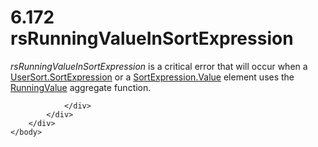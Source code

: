 <html dir="LTR" xmlns:mshelp="http://msdn.microsoft.com/mshelp" xmlns:ddue="http://ddue.schemas.microsoft.com/authoring/2003/5" xmlns:xlink="http://www.w3.org/1999/xlink" xmlns:tool="http://www.microsoft.com/tooltip">
    <head>
        <meta http-equiv="Content-Type" content="text/html; CHARSET=utf-8"></meta>
        <meta name="save" content="history"></meta>
        <title>6.172 rsRunningValueInSortExpression</title>
        <xml>
            <mshelp:toctitle title="6.172 rsRunningValueInSortExpression"></mshelp:toctitle>
            <mshelp:rltitle title="[MS-RDL]: rsRunningValueInSortExpression"></mshelp:rltitle>
            <mshelp:keyword index="A" term="9266ea20-5e71-4d8d-ad91-7f12b411b465"></mshelp:keyword>
            <mshelp:attr name="DCSext.ContentType" value="open specification"></mshelp:attr>
            <mshelp:attr name="AssetID" value="9266ea20-5e71-4d8d-ad91-7f12b411b465"></mshelp:attr>
            <mshelp:attr name="TopicType" value="kbRef"></mshelp:attr>
            <mshelp:attr name="DCSext.Title" value="[MS-RDL]: rsRunningValueInSortExpression" />
        </xml>
    </head>
    <body>
        <div id="header">
            <h1 class="heading">6.172 rsRunningValueInSortExpression</h1>
        </div>
        <div id="mainSection">
            <div id="mainBody">
                <div id="allHistory" class="saveHistory"></div>
                <div id="sectionSection0" class="section" name="collapseableSection">
                    

<p><i>rsRunningValueInSortExpression</i> is a critical error
that will occur when a <a href="0f09800a-3fa7-4a67-b4ef-cbfc14abf2d0.md">UserSort.SortExpression</a>
or a <a href="9d3c866a-d205-4f57-882a-0a426c716f99.md">SortExpression.Value</a>
element uses the <a href="d87b6538-477f-4292-a3dd-a5774142bec6.md">RunningValue</a>
aggregate function.</p>


                </div>
            </div>
        </div>
    </body>
</html>